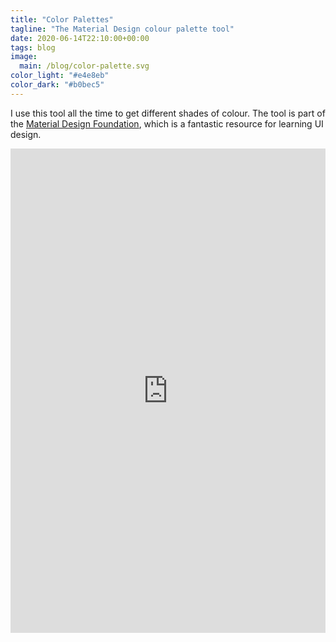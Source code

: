 ```yaml
---
title: "Color Palettes"
tagline: "The Material Design colour palette tool"
date: 2020-06-14T22:10:00+00:00
tags: blog
image:
  main: /blog/color-palette.svg
color_light: "#e4e8eb"
color_dark: "#b0bec5"
---
```


I use this tool all the time to get different shades of colour. The tool is part of the [Material Design Foundation](https://material.io/design/color/the-color-system.html#tools-for-picking-colors), which is a fantastic resource for learning UI design.


<style>
.c-color-palette {
  border: 1px solid rgba(0, 0, 0, .12);
  overflow: hidden;
  height: 480px;
}

@media screen and (min-width: 759px) {

  .c-color-palette {
    height: 773px;
  }
}

@media screen and (min-width: 840px) {

  .c-color-palette {
    margin-left: calc(var(--spacing-unit-large) * -1);
    margin-right: calc(var(--spacing-unit-large) * -1);
  }
}
</style>

<figure class="c-color-palette u-rounded">
  <iframe src="https://material.io/inline-tools/color/" style="width: 100%; height: 100%; border: none;" id="colorPaletteFrame" class=""></iframe>
</figure>


<script type="module">
  const iframe = document.getElementById('colorPaletteFrame');
  iframe.onload = () => {
    iframe.contentWindow.postMessage({
      animate: !0
    }, "*");
  };
</script>
